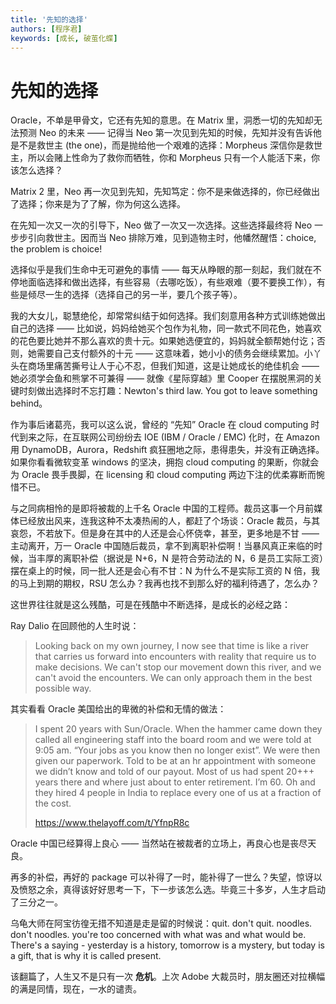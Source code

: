 ```yaml
---
title: '先知的选择'
authors: [程序君]
keywords: [成长, 破茧化蝶]
---
```


# 先知的选择

Oracle，不单是甲骨文，它还有先知的意思。在 Matrix 里，洞悉一切的先知却无法预测 Neo 的未来 —— 记得当 Neo 第一次见到先知的时候，先知并没有告诉他是不是救世主 (the one)，而是抛给他一个艰难的选择：Morpheus 深信你是救世主，所以会赌上性命为了救你而牺牲，你和 Morpheus 只有一个人能活下来，你该怎么选择？

Matrix 2 里，Neo 再一次见到先知，先知笃定：你不是来做选择的，你已经做出了选择；你来是为了了解，你为何这么选择。

在先知一次又一次的引导下，Neo 做了一次又一次选择。这些选择最终将 Neo 一步步引向救世主。因而当 Neo 排除万难，见到造物主时，他幡然醒悟：choice, the problem is choice!

选择似乎是我们生命中无可避免的事情 —— 每天从睁眼的那一刻起，我们就在不停地面临选择和做出选择，有些容易（去哪吃饭），有些艰难（要不要换工作），有些是倾尽一生的选择（选择自己的另一半，要几个孩子等）。

我的大女儿，聪慧绝伦，却常常纠结于如何选择。我们刻意用各种方式训练她做出自己的选择 —— 比如说，妈妈给她买个包作为礼物，同一款式不同花色，她喜欢的花色要比她并不那么喜欢的贵十元。如果她选便宜的，妈妈就全额帮她付讫；否则，她需要自己支付额外的十元 —— 这意味着，她小小的债务会继续累加。小丫头在商场里痛苦撕号让人于心不忍，但我们知道，这是让她成长的绝佳机会 —— 她必须学会鱼和熊掌不可兼得 —— 就像《星际穿越》里 Cooper 在摆脱黑洞的关键时刻做出选择时不忘打趣：Newton's third law. You got to leave something behind。

作为事后诸葛亮，我可以这么说，曾经的 “先知” Oracle 在 cloud computing 时代到来之际，在互联网公司纷纷去 IOE (IBM / Oracle / EMC) 化时，在 Amazon 用 DynamoDB，Aurora，Redshift 疯狂圈地之际，患得患失，并没有正确选择。如果你看看微软变革 windows 的坚决，拥抱 cloud computing 的果断，你就会为 Oracle 畏手畏脚，在 licensing 和 cloud computing 两边下注的优柔寡断而惋惜不已。

与之同病相怜的是即将被裁的上千名 Oracle 中国的工程师。裁员这事一个月前媒体已经放出风来，连我这种不太凑热闹的人，都赶了个场谈：Oracle 裁员，与其哀怨，不若放下。但是身在其中的人还是会心怀侥幸，甚至，更多地是不甘 —— 主动离开，万一 Oracle 中国随后裁员，拿不到离职补偿啊！当暴风真正来临的时候，当丰厚的离职补偿（据说是 N+6，N 是符合劳动法的 N，6 是员工实际工资）摆在桌上的时候，同一批人还是会心有不甘：N 为什么不是实际工资的 N 倍，我的马上到期的期权，RSU 怎么办？我再也找不到那么好的福利待遇了，怎么办？

这世界往往就是这么残酷，可是在残酷中不断选择，是成长的必经之路：

Ray Dalio 在回顾他的人生时说：

> Looking back on my own journey, I now see that time is like a river that carries us forward into encounters with reality that require us to make decisions. We can't stop our movement down this river, and we can't avoid the encounters. We can only approach them in the best possible way.

其实看看 Oracle 美国给出的卑微的补偿和无情的做法：

> I spent 20 years with Sun/Oracle. When the hammer came down they called all engineering staff into the board room and we were told at 9:05 am. “Your jobs as you know then no longer exist”. We were then given our paperwork.
Told to be at an hr appointment with someone we didn’t know and told of our payout. Most of us had spent 20+++ years there and where just about to enter retirement. I’m 60. Oh and they hired 4 people in India to replace every one of us at a fraction of the cost.
>
> https://www.thelayoff.com/t/YfnpR8c

Oracle 中国已经算得上良心 —— 当然站在被裁者的立场上，再良心也是丧尽天良。

再多的补偿，再好的 package 可以补得了一时，能补得了一世么？失望，惊讶以及愤怒之余，真得该好好思考一下，下一步该怎么选。毕竟三十多岁，人生才启动了三分之一。

乌龟大师在阿宝彷徨无措不知道是走是留的时候说：quit. don't quit. noodles. don't noodles. you're too concerned with what was and what would be. There's a saying - yesterday is a history, tomorrow is a mystery, but today is a gift, that is why it is called present.

该翻篇了，人生又不是只有一次 __危机__。上次 Adobe 大裁员时，朋友圈还对拉横幅的满是同情，现在，一水的谴责。
